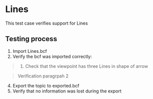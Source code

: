 # Lines

This test case verifies support for Lines

## Testing process

1. Import Lines.bcf
2. Verify the bcf was imported correctly:

> 1. Check that the viewpoint has three Lines in shape of arrow

> 
> Verification paragrpah 2 

4. Export the topic to exported.bcf
5. Verify that no information was lost during the export